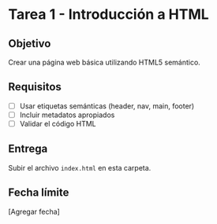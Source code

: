 # Tarea 1 - Introducción a HTML

## Objetivo
Crear una página web básica utilizando HTML5 semántico.

## Requisitos
- [ ] Usar etiquetas semánticas (header, nav, main, footer)
- [ ] Incluir metadatos apropiados
- [ ] Validar el código HTML

## Entrega
Subir el archivo `index.html` en esta carpeta.

## Fecha límite
[Agregar fecha]